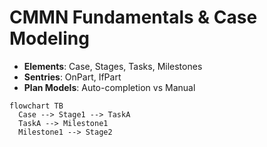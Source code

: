 # CMMN Fundamentals & Case Modeling

- **Elements**: Case, Stages, Tasks, Milestones
- **Sentries**: OnPart, IfPart
- **Plan Models**: Auto-completion vs Manual

```mermaid
flowchart TB
  Case --> Stage1 --> TaskA
  TaskA --> Milestone1
  Milestone1 --> Stage2
```
